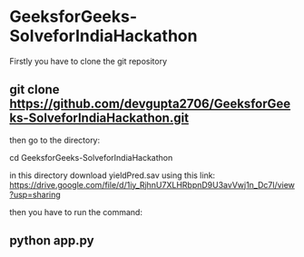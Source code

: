 # GeeksforGeeks-SolveforIndiaHackathon



Firstly you have to clone the git repository

## git clone https://github.com/devgupta2706/GeeksforGeeks-SolveforIndiaHackathon.git

then go to the directory:

cd GeeksforGeeks-SolveforIndiaHackathon

in this directory download yieldPred.sav using this link:
https://drive.google.com/file/d/1iy_RjhnU7XLHRbpnD9U3avVwj1n_Dc7l/view?usp=sharing

then you have to run the command:
## python app.py
